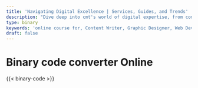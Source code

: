 ```yaml
---
title: 'Navigating Digital Excellence | Services, Guides, and Trends'
description: "Dive deep into cmt's world of digital expertise, from comprehensive career guides and innovative services to the latest trends. Unlock success in the digital landscape with us"
type: binary
keywords: 'online course for, Content Writer, Graphic Designer, Web Developer, Software Engineer, Frontend Developer graphic designer, UI designer, digital marketing'
draft: false
---
```


# Binary code converter Online

{{< binary-code >}}
